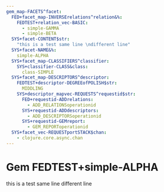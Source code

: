 ```yaml
---
gem_map-FACETS^facet:
  FED+facet_map-INVERSErelations^relation&%:
    FEDTEST+relation_vec-BASIC:
      - simple-GAMMA
      - simple-BETA
  SYS+facet-CONTENT$str:
    "this is a test same line \ndifferent line"
  SYS+facet-NAME&%:
    simple-ALPHA
  SYS+facet_map-CLASSIFIERS^classifier:
    SYS+classifier-CLASS&class:
      class-SIMPLE
  SYS+facet_map-DESCRIPTORS^descriptor:
    FEDTEST+descriptor-DEGREEofPOLISH$str:
      MIDDLING
    SYS+descriptor_mapvec-REQUESTS^requestid$str:
      FED+requestid-ADDrelations:
        - ADD_RELATIONSoperationid
      SYS+requestid-ADDdescriptors:
        - ADD_DESCRIPTORSoperationid
      SYS+requestid-GEMreport:
        - GEM_REPORToperationid
  SYS+facet_vec-REQUESTportSTACK$chan:
    - clojure.core.async.chan
---
```

# Gem FEDTEST+simple-ALPHA

this is a test same line 
different line
